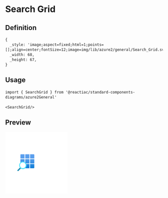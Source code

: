 # Search Grid

## Definition

```
{
  _style: 'image;aspect=fixed;html=1;points=[];align=center;fontSize=12;image=img/lib/azure2/general/Search_Grid.svg;strokeColor=none;',
  _width: 68,
  _height: 67,
}
```

## Usage

```
import { SearchGrid } from '@reactiac/standard-components-diagrams/azure2General'

<SearchGrid/>
```

## Preview

<img src="./search-grid.png" width="200"/>
